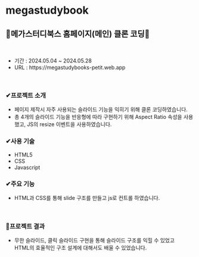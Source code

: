 # megastudybook
<h2>👀메가스터디북스 홈페이지(메인) 클론 코딩👀</h2>
</br>
<ul>
  <li>기간 : 2024.05.04 ~ 2024.05.28</li>
  <li>URL : https://megastudybooks-petit.web.app</li>
</ul>
</br>
<h3>✔프로젝트 소개</h3>
<ul>
  <li>페이지 제작시 자주 사용되는 슬라이드 기능을 익히기 위해 클론 코딩하였습니다. </li>
  <li>총 4개의 슬라이드 기능을 반응형에 따라 구현하기 위해 Aspect Ratio 속성을 사용했고, JS의 resize 이벤트을 사용하였습니다. </li>
</ul>
<h3>✔사용 기술</h3>
<ul>
  <li>HTML5</li>
  <li>CSS</li>
  <li>Javascript</li>
</ul>
<h3>✔주요 기능</h3>
<ul>
  <li>HTML과 CSS를 통해 slide 구조를 만들고 js로 컨트롤 하였습니다.</li>
</ul>
</br>
<h3>🚩프로젝트 결과</h3>
<ul>
  <li>무한 슬라이드, 클릭 슬라이드 구현을 통해 슬라이드 구조를 익힐 수 있었고 </br> HTML의 효율적인 구조 설계에 대해서도 배울 수 있었습니다. </li>
</ul>

